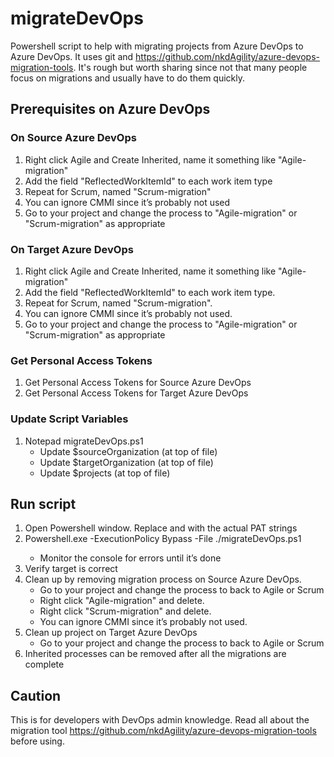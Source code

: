 # migrateDevOps

Powershell script to help with migrating projects from Azure DevOps to Azure DevOps. It uses git and <https://github.com/nkdAgility/azure-devops-migration-tools>. It's rough but worth sharing since not that many people focus on migrations and usually have to do them quickly.

## Prerequisites on Azure DevOps

### On Source Azure DevOps

1. Right click Agile and Create Inherited, name it something like "Agile-migration"
2. Add the field "ReflectedWorkItemId" to each work item type
3. Repeat for Scrum, named "Scrum-migration"
4. You can ignore CMMI since it’s probably not used
5. Go to your project and change the process to "Agile-migration" or "Scrum-migration" as appropriate

### On Target Azure DevOps

1. Right click Agile and Create Inherited, name it something like "Agile-migration"
2. Add the field "ReflectedWorkItemId" to each work item type.
3. Repeat for Scrum, named "Scrum-migration".
4. You can ignore CMMI since it’s probably not used.
5. Go to your project and change the process to "Agile-migration" or "Scrum-migration" as appropriate

### Get Personal Access Tokens

1. Get Personal Access Tokens for Source Azure DevOps
2. Get Personal Access Tokens for Target Azure DevOps

### Update Script Variables

1. Notepad migrateDevOps.ps1
    * Update $sourceOrganization (at top of file)
    * Update $targetOrganization (at top of file)
    * Update $projects (at top of file)

## Run script

1. Open Powershell window. Replace <sourcePAT> and <targetPAT> with the actual PAT strings
2. Powershell.exe -ExecutionPolicy Bypass -File ./migrateDevOps.ps1 <sourcePAT> <targetPAT>
    * Monitor the console for errors until it’s done
3. Verify target is correct
4. Clean up by removing migration process on Source Azure DevOps.
    * Go to your project and change the process to back to Agile or Scrum
    * Right click "Agile-migration" and delete.
    * Right click "Scrum-migration" and delete.
    * You can ignore CMMI since it’s probably not used.
8. Clean up project on Target Azure DevOps
    * Go to your project and change the process to back to Agile or Scrum
9. Inherited processes can be removed after all the migrations are complete

## Caution

This is for developers with DevOps admin knowledge. Read all about the migration tool <https://github.com/nkdAgility/azure-devops-migration-tools> before using.
